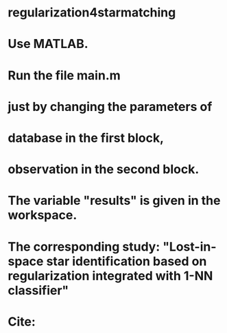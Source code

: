 # regularization4starmatching
# Use MATLAB.
# Run the file main.m 
# just by changing the parameters of
# database in the first block,
# observation in the second block.
# The variable "results" is given in the workspace.
# The corresponding study: "Lost-in-space star identification based on regularization integrated with 1-NN classifier"
# Cite:
